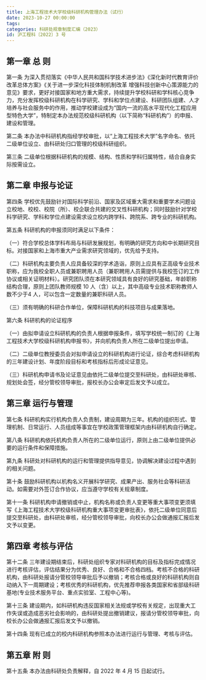 ```yaml
---
title: 上海工程技术大学校级科研机构管理办法（试行）
date: 2023-10-27 00:00:00
tags: 
categories: 科研处规章制度汇编（2023）
id: 沪工程科〔2022〕3 号
---
```


## 第一章 总 则

第一条 为深入贯彻落实《中华人民共和国科学技术进步法》《深化新时代教育评价改革总体方案》《关于进一步深化科技体制机制改革 增强科技创新中心策源能力的意见》要求，更好对接国家和地方重大需求，持续提升学校科研和学科核心竞争力，充分发挥校级科研机构在科学研究、学科和学位点建设、科研团队组建、人才培养与社会服务中的作用，推动学校建设成为“国内一流的高水平现代化工程应用型特色大学”，特制定本办法规范校级科研机构（以下简称“科研机构”）的申报、建设和管理。

第二条 本办法中科研机构指经学校审批，以“上海工程技术大学”名字命名、依托二级单位设立、由科研处归口管理的校级科研组织。

第三条 二级单位根据科研机构的规模、结构、性质和学科归属特性，结合自身实际按需设立。

## 第二章 申报与论证

第四条 学校优先鼓励针对国际科学前沿、国家及区域重大需求和重要学术问题设立校地、校校、校院（所）、校企联合共建的交叉性科研机构；同时鼓励针对学校科学研究、学科和学位点建设需求设立校内跨学科、跨院系、跨专业的科研机构。

第五条 科研机构的申报须同时满足以下条件：

（一）符合学校总体学科布局与科研发展规划，有明确的研究方向和中长期研究目标。对接国家和上海市重大产业需求研究领域的，优先给予支持。

（二）科研机构主要负责人应具备较深的学术造诣，原则上应具有正高级专业技术职称，应为我校全职人员或兼职聘用人员（兼职聘用人员需提供与我校签订的工作协议或相关证明材料）。研究团队须在本研究领域具有良好的研究基础，年龄职称结构合理，原则上团队教师规模 10 人（含）以上，其中高级专业技术职称教师人数不少于4 人，可以包含一定数量的兼职科研人员。

（三）须有明确的科研合作单位，保障科研机构的科技项目与成果落地。

第六条 科研机构的论证程序

（一）由拟申请设立科研机构的负责人根据申报条件，填写学校统一制订的《上海工程技术大学校级科研机构申报书》，并向机构负责人所在二级单位提出申请。

（二）二级单位教授委员会对拟申请设立的科研机构进行论证，综合考虑科研机构的三年建设计划、年度阶段目标和考核指标后形成论证意见。

（三）科研机构申请书及论证意见由依托二级单位提交至科研处，由科研处审核、规划处会签，经分管校领导审批，报校长办公会审定后发文予以成立。

## 第三章 运行与管理

第七条 科研机构实行机构负责人负责制，建设周期为三年。机构的组织形式、管理机制、日常运行、人员组成等事宜在学校政策管理框架内由科研机构自行确定。

第八条 科研机构依托机构负责人所在的二级单位运行，原则上由二级单位提供必要的运行条件和保障措施。

第九条 科研处对科研机构的运行和管理提供指导意见，协调解决建设过程中遇到的相关问题。

第十条 鼓励科研机构以机构名义开展科学研究、成果产出、服务社会等科研活动。如需要对外签订合作协议，应当遵守学校有关规章制度。

第十一条 科研机构申请撤销或中止，机构名称或负责人变更等重大事项变更须填写《上海工程技术大学校级科研机构重大事项变更审批表》，依托二级单位同意后提交至科研处，由科研处审核，经分管校领导审批，向校长办公会做通报汇报后发文予以变更。

## 第四章 考核与评估

第十二条 三年建设期结束后，科研处组织专家对科研机构的目标及指标完成情况进行考核评估，评估结果分为优秀、良好、合格和不合格四档。考核不合格的科研机构，由科研处报请分管校领导审批后予以撤销；考核合格或良好的科研机构则自动纳入下一周期建设；考核优秀的科研机构，优先推荐申报各类国家和省部级科研基地(专业技术服务平台、重点实验室、工程中心等)。

第十三条 建设期内，如科研机构违反国家相关法规或学校有关规定，出现重大工作失误或造成恶劣社会影响的，由科研处提出撤销建议，报请分管校领导审批，向校长办公会做通报汇报后发文予以撤销。

第十四条 现有已成立的校内科研机构参照本办法进行运行与管理、考核与评估。

## 第五章 附 则

第十五条 本办法由科研处负责解释，自 2022 年 4 月 15 日起试行。
